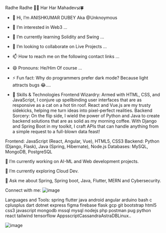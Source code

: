 Radhe Radhe 🙏📿 
Har Har Mahadev🕉️🍀

- 👋 Hi, I’m ANISHKUMAR DUBEY Aka @Unknoymous
- 👀 I’m interested in Web3 ...
- 🌱 I’m currently learning Solidity and Swing ...
- 💞️ I’m looking to collaborate on Live Projects ...
- 📫 How to reach me on the following contact links ...
- 😄 Pronouns: He/Him Of course ...
- ⚡ Fun fact: 
Why do programmers prefer dark mode?
Because light attracts bugs 😂....
 
- 🌟 Skills & Technologies
Frontend Wizardry: Armed with HTML, CSS, and JavaScript, I conjure up spellbinding user interfaces that are as responsive as a cat on a hot tin roof. React and Vue.js are my trusty sidekicks, helping me turn ideas into pixel-perfect realities.
Backend Sorcery: On the flip side, I wield the power of Python and Java to create backend solutions that are as solid as my morning coffee. With Django and Spring Boot in my toolkit, I craft APIs that can handle anything from a simple request to a full-blown data feast!

Frontend: JavaScript (React, Angular, Vue), HTML5, CSS3
Backend: Python (Django, Flask), Java (Spring, Hibernate), Node.js
Databases: MySQL, MongoDB, PostgreSQL

🔭 I’m currently working on AI-ML and Web development projects.

🌱 I’m currently exploring Cloud Dev.

💬 Ask me about Spring, Spring boot, Java, Flutter, MERN and Cybersecurity.

Connect with me:
![image](https://github.com/user-attachments/assets/7be7b10a-c7b3-4701-a5cb-bba73604953b)

Languages and Tools:
spring flutter java android angular arduino bash c cplusplus dart dotnet express figma firebase flask gcp git bootstrap html5 css3 javascript mongodb mssql mysql nodejs php postman pug python react tailwind tensorflow AppsscriptCassandraAstraDBLinux..

![image](https://github.com/user-attachments/assets/c90a53d2-50f7-4213-8cbb-e8811beaa78f)


<!---
Unknoymous/Unknoymous is a ✨ special ✨ repository because its `README.md` (this file) appears on your GitHub profile.
You can click the Preview link to take a look at your changes.
--->
